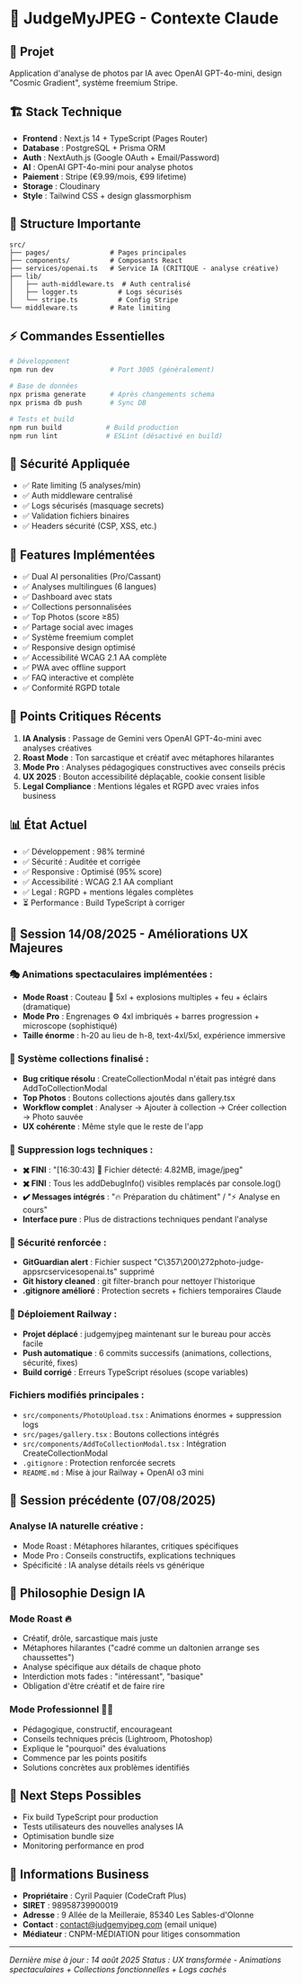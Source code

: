 # 📸 JudgeMyJPEG - Contexte Claude

## 🎯 **Projet**
Application d'analyse de photos par IA avec OpenAI GPT-4o-mini, design "Cosmic Gradient", système freemium Stripe.

## 🏗️ **Stack Technique**
- **Frontend** : Next.js 14 + TypeScript (Pages Router)
- **Database** : PostgreSQL + Prisma ORM
- **Auth** : NextAuth.js (Google OAuth + Email/Password)
- **AI** : OpenAI GPT-4o-mini pour analyse photos
- **Paiement** : Stripe (€9.99/mois, €99 lifetime)
- **Storage** : Cloudinary
- **Style** : Tailwind CSS + design glassmorphism

## 📁 **Structure Importante**
```
src/
├── pages/               # Pages principales
├── components/          # Composants React
├── services/openai.ts   # Service IA (CRITIQUE - analyse créative)
├── lib/
│   ├── auth-middleware.ts  # Auth centralisé
│   ├── logger.ts          # Logs sécurisés
│   └── stripe.ts          # Config Stripe
└── middleware.ts        # Rate limiting
```

## ⚡ **Commandes Essentielles**
```bash
# Développement
npm run dev              # Port 3005 (généralement)

# Base de données
npx prisma generate      # Après changements schema
npx prisma db push       # Sync DB

# Tests et build
npm run build           # Build production
npm run lint            # ESLint (désactivé en build)
```

## 🔐 **Sécurité Appliquée**
- ✅ Rate limiting (5 analyses/min)
- ✅ Auth middleware centralisé
- ✅ Logs sécurisés (masquage secrets)
- ✅ Validation fichiers binaires
- ✅ Headers sécurité (CSP, XSS, etc.)

## 🎨 **Features Implémentées**
- ✅ Dual AI personalities (Pro/Cassant)
- ✅ Analyses multilingues (6 langues)
- ✅ Dashboard avec stats
- ✅ Collections personnalisées
- ✅ Top Photos (score ≥85)
- ✅ Partage social avec images
- ✅ Système freemium complet
- ✅ Responsive design optimisé
- ✅ Accessibilité WCAG 2.1 AA complète
- ✅ PWA avec offline support
- ✅ FAQ interactive et complète
- ✅ Conformité RGPD totale

## 🚨 **Points Critiques Récents**
1. **IA Analysis** : Passage de Gemini vers OpenAI GPT-4o-mini avec analyses créatives
2. **Roast Mode** : Ton sarcastique et créatif avec métaphores hilarantes
3. **Mode Pro** : Analyses pédagogiques constructives avec conseils précis
4. **UX 2025** : Bouton accessibilité déplaçable, cookie consent lisible
5. **Legal Compliance** : Mentions légales et RGPD avec vraies infos business

## 📊 **État Actuel**
- ✅ Développement : 98% terminé
- ✅ Sécurité : Auditée et corrigée
- ✅ Responsive : Optimisé (95% score)
- ✅ Accessibilité : WCAG 2.1 AA compliant
- ✅ Legal : RGPD + mentions légales complètes
- ⏳ Performance : Build TypeScript à corriger

## 🔄 **Session 14/08/2025 - Améliorations UX Majeures**
### 🎭 Animations spectaculaires implémentées :
- **Mode Roast** : Couteau 🔪 5xl + explosions multiples + feu + éclairs (dramatique)
- **Mode Pro** : Engrenages ⚙️ 4xl imbriqués + barres progression + microscope (sophistiqué)
- **Taille énorme** : h-20 au lieu de h-8, text-4xl/5xl, expérience immersive

### 📁 Système collections finalisé :
- **Bug critique résolu** : CreateCollectionModal n'était pas intégré dans AddToCollectionModal
- **Top Photos** : Boutons collections ajoutés dans gallery.tsx
- **Workflow complet** : Analyser → Ajouter à collection → Créer collection → Photo sauvée
- **UX cohérente** : Même style que le reste de l'app

### 🧹 Suppression logs techniques :
- **✖️ FINI** : "[16:30:43] 📁 Fichier détecté: 4.82MB, image/jpeg"
- **✖️ FINI** : Tous les addDebugInfo() visibles remplacés par console.log()
- **✔️ Messages intégrés** : "🔥 Préparation du châtiment" / "⚡ Analyse en cours"
- **Interface pure** : Plus de distractions techniques pendant l'analyse

### 🔐 Sécurité renforcée :
- **GitGuardian alert** : Fichier suspect "C\357\200\272photo-judge-appsrcservicesopenai.ts" supprimé
- **Git history cleaned** : git filter-branch pour nettoyer l'historique
- **.gitignore amélioré** : Protection secrets + fichiers temporaires Claude

### 🚀 Déploiement Railway :
- **Projet déplacé** : judgemyjpeg maintenant sur le bureau pour accès facile
- **Push automatique** : 6 commits successifs (animations, collections, sécurité, fixes)
- **Build corrigé** : Erreurs TypeScript résolues (scope variables)

### Fichiers modifiés principales :
- `src/components/PhotoUpload.tsx` : Animations énormes + suppression logs
- `src/pages/gallery.tsx` : Boutons collections intégrés  
- `src/components/AddToCollectionModal.tsx` : Intégration CreateCollectionModal
- `.gitignore` : Protection renforcée secrets
- `README.md` : Mise à jour Railway + OpenAI o3 mini

## 🔄 **Session précédente (07/08/2025)**
### Analyse IA naturelle créative :
- Mode Roast : Métaphores hilarantes, critiques spécifiques
- Mode Pro : Conseils constructifs, explications techniques
- Spécificité : IA analyse détails réels vs générique

## 🎯 **Philosophie Design IA**
### Mode Roast 🔥
- Créatif, drôle, sarcastique mais juste
- Métaphores hilarantes ("cadré comme un daltonien arrange ses chaussettes")
- Analyse spécifique aux détails de chaque photo
- Interdiction mots fades : "intéressant", "basique"
- Obligation d'être créatif et de faire rire

### Mode Professionnel 👨‍🎓
- Pédagogique, constructif, encourageant
- Conseils techniques précis (Lightroom, Photoshop)
- Explique le "pourquoi" des évaluations
- Commence par les points positifs
- Solutions concrètes aux problèmes identifiés

## 🔧 **Next Steps Possibles**
- Fix build TypeScript pour production
- Tests utilisateurs des nouvelles analyses IA
- Optimisation bundle size
- Monitoring performance en prod

## 📝 **Informations Business**
- **Propriétaire** : Cyril Paquier (CodeCraft Plus)
- **SIRET** : 98958739900019
- **Adresse** : 9 Allée de la Meilleraie, 85340 Les Sables-d'Olonne
- **Contact** : contact@judgemyjpeg.com (email unique)
- **Médiateur** : CNPM-MÉDIATION pour litiges consommation

---
*Dernière mise à jour : 14 août 2025*
*Status : UX transformée - Animations spectaculaires + Collections fonctionnelles + Logs cachés*